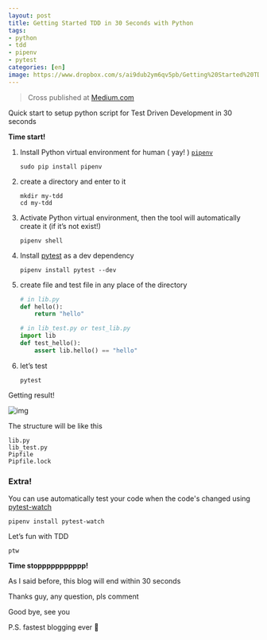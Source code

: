 ```yaml
---
layout: post
title: Getting Started TDD in 30 Seconds with Python
tags:	
- python
- tdd
- pipenv
- pytest
categories: [en]
image: https://www.dropbox.com/s/ai9dub2ym6qv5pb/Getting%20Started%20TDD%20in%2030%20Seconds%20with%20Python.jpg?raw=1
---
```


> Cross published at [Medium.com](https://medium.com/@mildronize/getting-started-tdd-in-30-seconds-with-python-8113d6c94753)

Quick start to setup python script for Test Driven Development in 30 seconds

**Time start!**

1. Install Python virtual environment for human ( yay! ) [`pipenv`](https://pipenv.readthedocs.io)

    ```
    sudo pip install pipenv
    ```

2. create a directory and enter to it

    ```
    mkdir my-tdd
    cd my-tdd
    ```

3. Activate Python virtual environment, then the tool will automatically create it (if it’s not exist!)

    ```
    pipenv shell
    ```

4. Install [pytest](https://docs.pytest.org/) as a dev dependency

    ```
    pipenv install pytest --dev
    ```

5. create file and test file in any place of the directory

    ```python
    # in lib.py
    def hello():
        return "hello"

    # in lib_test.py or test_lib.py
    import lib
    def test_hello():
        assert lib.hello() == "hello"
    ```

6. let’s test

    ```
    pytest
    ```

Getting result!


![img](https://www.dropbox.com/s/bgwfkw2d70jp4xk/Getting%20Started%20TDD%20in%2030%20Seconds%20with%20Python-02.png?raw=1)

The structure will be like this

```
lib.py
lib_test.py
Pipfile
Pipfile.lock
```

### **Extra!**

You can use automatically test your code when the code's changed using [pytest-watch](https://github.com/joeyespo/pytest-watch)

```
pipenv install pytest-watch
```

Let’s fun with TDD

```
ptw
```

**Time stoppppppppppp!**

As I said before, this blog will end within 30 seconds

Thanks guy, any question, pls comment

Good bye, see you

P.S. fastest blogging ever 🙏
